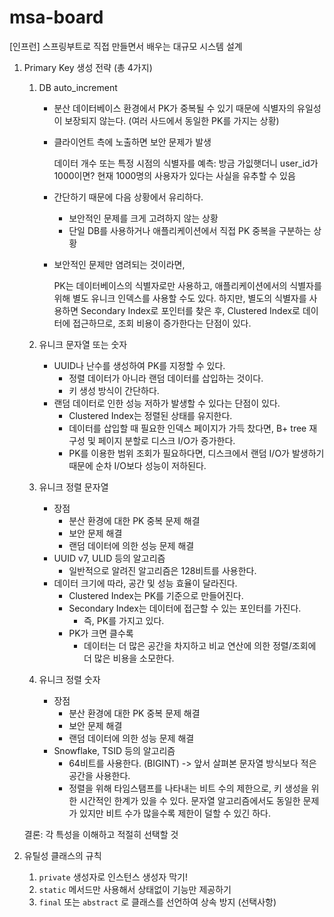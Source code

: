 # msa-board
[인프런] 스프링부트로 직접 만들면서 배우는 대규모 시스템 설계

1. Primary Key 생성 전략 (총 4가지) 
   
   1) DB auto_increment
      
        - 분산 데이터베이스 환경에서 PK가 중복될 수 있기 때문에 식별자의 유일성이 보장되지 않는다. (여러 사드에서 동일한 PK를 가지는 상황)
        - 클라이언트 측에 노출하면 보안 문제가 발생
          
            데이터 개수 또는 특정 시점의 식별자를 예측: 방금 가잆햇더니 user_id가 1000이면? 현재 1000명의 사용자가 있다는 사실을 유추할 수 있음
        - 간단하기 때문에 다음 상황에서 유리하다.
          
            - 보안적인 문제를 크게 고려하지 않는 상황
            - 단일 DB를 사용하거나 애플리케이션에서 직접 PK 중복을 구분하는 상황
        - 보안적인 문제만 염려되는 것이라면,
        
            PK는 데이터베이스의 식별자로만 사용하고, 애플리케이션에서의 식별자를 위해 별도 유니크 인덱스를 사용할 수도 있다. 
            하지만, 별도의 식별자를 사용하면 Secondary Index로 포인터를 찾은 후, Clustered Index로 데이터에 접근하므로, 조회 비용이 증가한다는 단점이 있다.
   2) 유니크 문자열 또는 숫자
      
        - UUID나 난수를 생성하여 PK를 지정할 수 있다.
          - 정렬 데이터가 아니라 랜덤 데이터를 삽입하는 것이다.
          - 키 생성 방식이 간단하다.
        - 랜덤 데이터로 인한 성능 저하가 발생할 수 있다는 단점이 있다.
          - Clustered Index는 정렬된 상태를 유지한다.
          - 데이터를 삽입할 때 필요한 인덱스 페이지가 가득 찼다면, B+ tree 재구성 및 페이지 분할로 디스크 I/O가 증가한다.
          - PK를 이용한 범위 조회가 필요하다면, 디스크에서 랜덤 I/O가 발생하기 때문에 순차 I/O보다 성능이 저하된다.
   3) 유니크 정렬 문자열
      - 장점
        - 분산 환경에 대한 PK 중복 문제 해결
        - 보안 문제 해결
        - 랜덤 데이터에 의한 성능 문제 해결
      - UUID v7, ULID 등의 알고리즘
        - 일반적으로 알려진 알고리즘은 128비트를 사용한다.
      - 데이터 크기에 따라, 공간 및 성능 효율이 달라진다.
        - Clustered Index는 PK를 기준으로 만들어진다.
        - Secondary Index는 데이터에 접근할 수 있는 포인터를 가진다.
          - 즉, PK를 가지고 있다.
        - PK가 크면 클수록
          - 데이터는 더 많은 공간을 차지하고 비교 연산에 의한 정렬/조회에 더 많은 비용을 소모한다.
   4) 유니크 정렬 숫자
       - 장점
           - 분산 환경에 대한 PK 중복 문제 해결
           - 보안 문제 해결
           - 랜덤 데이터에 의한 성능 문제 해결
       - Snowflake, TSID 등의 알고리즘
         - 64비트를 사용한다. (BIGINT) -> 앞서 살펴본 문자열 방식보다 적은 공간을 사용한다.
         - 정렬을 위해 타임스탬프를 나타내는 비트 수의 제한으로, 키 생성을 위한 시간적인 한계가 있을 수 있다. 문자열 알고리즘에서도 동일한 문제가 있지만 비트 수가 많을수록 제한이 덜할 수 있긴 하다.
    
    결론: 각 특성을 이해하고 적절히 선택할 것


2. 유틸성 클래스의 규칙
    1) `private` 생성자로 인스턴스 생성자 막기!
   2) `static` 메서드만 사용해서 상태없이 기능만 제공하기
   3) `final` 또는 `abstract` 로 클래스를 선언하여 상속 방지 (선택사항)
